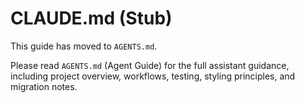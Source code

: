 # CLAUDE.md (Stub)

This guide has moved to `AGENTS.md`.

Please read `AGENTS.md` (Agent Guide) for the full assistant guidance, including project overview, workflows, testing, styling principles, and migration notes.
